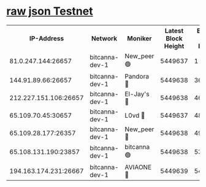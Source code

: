 [raw json Testnet](https://rpc-check.bcat.stavr.tech/bcat/rpc-bcat-result.json)
=


<table><tr><th>IP-Address</th><th>Network</th><th>Moniker</th><th>Latest Block Height</th><th>Earliest Block Height</th><th>Catching Up</th><th>Tx Index</th><th>Voting Power</th><th>Scan Time</th></tr><tr><td>81.0.247.144:26657</td><td>bitcanna-dev-1</td><td>New_peer 🟢</td><td>5449637</td><td>1</td><td>False</td><td>on</td><td>0</td><td>2023-12-10T22:59:56.968460774UTC</td></tr><tr><td>144.91.89.66:26657</td><td>bitcanna-dev-1</td><td>Pandora 🔴</td><td>5449638</td><td>3675711</td><td>False</td><td>on</td><td>2096387</td><td>2023-12-10T23:00:06.807036781UTC</td></tr><tr><td>212.227.151.106:26657</td><td>bitcanna-dev-1</td><td>El-Jay's 🔴</td><td>5449638</td><td>4670391</td><td>False</td><td>on</td><td>2240570</td><td>2023-12-10T23:00:03.687228983UTC</td></tr><tr><td>65.109.70.45:30657</td><td>bitcanna-dev-1</td><td>L0vd 🔴</td><td>5449637</td><td>4828155</td><td>False</td><td>on</td><td>7920</td><td>2023-12-10T22:59:57.335070858UTC</td></tr><tr><td>65.109.28.177:26357</td><td>bitcanna-dev-1</td><td>New_peer 🔴</td><td>5449638</td><td>4952911</td><td>False</td><td>on</td><td>2237067</td><td>2023-12-10T23:00:03.997935566UTC</td></tr><tr><td>65.108.131.190:23857</td><td>bitcanna-dev-1</td><td>bitcanna 🟢</td><td>5449638</td><td>5349638</td><td>False</td><td>off</td><td>0</td><td>2023-12-10T23:00:04.334377899UTC</td></tr><tr><td>194.163.174.231:26667</td><td>bitcanna-dev-1</td><td>AVIAONE 🔴</td><td>5449639</td><td>5434401</td><td>False</td><td>on</td><td>1949865</td><td>2023-12-10T23:00:09.306740031UTC</td></tr></table>